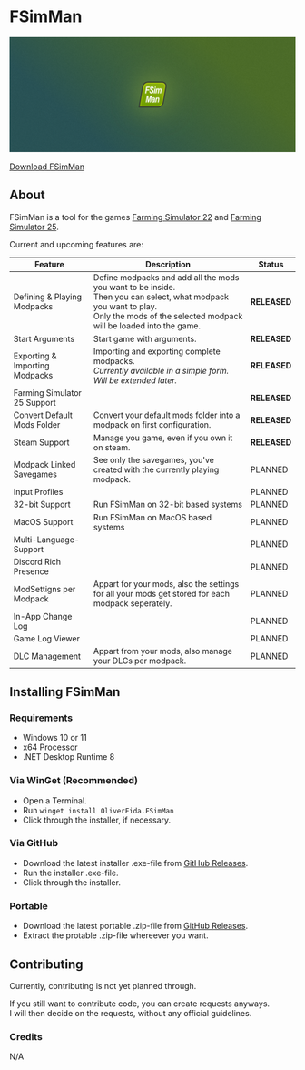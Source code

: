 # FSimMan

![Hero Image](RepoAssets/HeroImage.png)

[Download FSimMan][releases-link]

## About

FSimMan is a tool for the games [Farming Simulator 22][fs22-link] and [Farming Simulator 25][fs25-link].

Current and upcoming features are:

|Feature|Description|Status|
|---|---|---|
|Defining & Playing Modpacks|Define modpacks and add all the mods you want to be inside.<br/>Then you can select, what modpack you want to play.<br/>Only the mods of the selected modpack will be loaded into the game.|**RELEASED**|
|Start Arguments|Start game with arguments.|**RELEASED**|
|Exporting & Importing Modpacks|Importing and exporting complete modpacks.<br/>*Currently available in a simple form. Will be extended later.*|**RELEASED**|
|Farming Simulator 25 Support||**RELEASED**|
|Convert Default Mods Folder|Convert your default mods folder into a modpack on first configuration.|**RELEASED**|
|Steam Support|Manage you game, even if you own it on steam.|**RELEASED**|
|Modpack Linked Savegames|See only the savegames, you've created with the currently playing modpack.|PLANNED|
|Input Profiles||PLANNED|
|32-bit Support|Run FSimMan on 32-bit based systems|PLANNED|
|MacOS Support|Run FSimMan on MacOS based systems|PLANNED|
|Multi-Language-Support||PLANNED|
|Discord Rich Presence||PLANNED|
|ModSettigns per Modpack|Appart for your mods, also the settings for all your mods get stored for each modpack seperately.|PLANNED|
|In-App Change Log||PLANNED|
|Game Log Viewer||PLANNED|
|DLC Management|Appart from your mods, also manage your DLCs per modpack.|PLANNED|

## Installing FSimMan

### Requirements
- Windows 10 or 11
- x64 Processor
- .NET Desktop Runtime 8

### Via WinGet (Recommended)

- Open a Terminal.
- Run ```winget install OliverFida.FSimMan```
- Click through the installer, if necessary.

### Via GitHub

- Download the latest installer .exe-file from [GitHub Releases][releases-link].
- Run the installer .exe-file.
- Click through the installer.

### Portable

- Download the latest portable .zip-file from [GitHub Releases][releases-link].
- Extract the protable .zip-file whereever you want.

## Contributing

Currently, contributing is not yet planned through.

If you still want to contribute code, you can create requests anyways.<br/>
I will then decide on the requests, without any official guidelines.

### Credits

N/A

[releases-link]: https://github.com/OliverFida/FSimMan/releases
[fs22-link]: https://www.farming-simulator.com/about.php?platform=pc&game=fs22
[fs25-link]: https://www.farming-simulator.com/about.php?platform=pc&game=fs25
